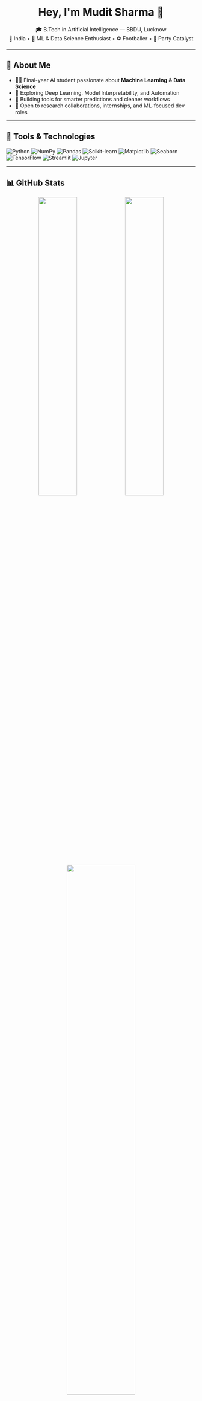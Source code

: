 <h1 align="center">Hey, I'm Mudit Sharma 🧠</h1>

<p align="center">
  🎓 B.Tech in Artificial Intelligence — BBDU, Lucknow<br>
  📍 India • 🧪 ML & Data Science Enthusiast • ⚽ Footballer • 🥳 Party Catalyst
</p>

---

## 🔬 About Me

- 🧑‍🎓 Final-year AI student passionate about **Machine Learning** & **Data Science**
- 🧠 Exploring Deep Learning, Model Interpretability, and Automation
- 🧰 Building tools for smarter predictions and cleaner workflows
- 🤝 Open to research collaborations, internships, and ML-focused dev roles

---

## 🧰 Tools & Technologies

![Python](https://img.shields.io/badge/Python-3776AB?style=for-the-badge&logo=python&logoColor=white)
![NumPy](https://img.shields.io/badge/Numpy-013243?style=for-the-badge&logo=numpy&logoColor=white)
![Pandas](https://img.shields.io/badge/Pandas-150458?style=for-the-badge&logo=pandas&logoColor=white)
![Scikit-learn](https://img.shields.io/badge/Scikit--Learn-F7931E?style=for-the-badge&logo=scikit-learn&logoColor=white)
![Matplotlib](https://img.shields.io/badge/Matplotlib-3776AB?style=for-the-badge&logo=matplotlib&logoColor=white)
![Seaborn](https://img.shields.io/badge/Seaborn-007FFF?style=for-the-badge&logoColor=white)
![TensorFlow](https://img.shields.io/badge/TensorFlow-FF6F00?style=for-the-badge&logo=tensorflow&logoColor=white)
![Streamlit](https://img.shields.io/badge/Streamlit-FF4B4B?style=for-the-badge&logo=streamlit&logoColor=white)
![Jupyter](https://img.shields.io/badge/Jupyter-F37626?style=for-the-badge&logo=jupyter&logoColor=white)

---

## 📊 GitHub Stats

<p align="center">
  <img src="https://github-readme-stats.vercel.app/api?username=MuditIsOP&show_icons=true&theme=radical&hide_border=true" width="45%" />
  <img src="https://github-readme-stats.vercel.app/api/top-langs/?username=MuditIsOP&layout=compact&theme=radical&hide_border=true" width="45%" />
</p>

<p align="center">
  <img src="https://github-readme-streak-stats.herokuapp.com?user=MuditIsOP&theme=radical&hide_border=true" width="60%" />
</p>

---

## 🚀 Projects

### 🔹 [Model Evaluator for ML](https://github.com/kindnemo/model-evaluator)
> Compare Logistic, Decision Tree, Random Forest, KNN (Classification & Regression)  
> `GridSearchCV · Seaborn · Auto Remarks`

### 🔹 [PDF Table Extractor](https://pdf-table-extractor-app.streamlit.app/)
> Upload PDFs → Extract clean tables → Export to Excel  
> `Streamlit · fitz (PyMuPDF) · Pandas`

### 🔹 [Family Feud Quiz App](https://github.com/kindnemo/quiz-app)
> IEEE-style quiz engine (AI/ML & Indian history categories)  
> `Python · CSV DB · Tkinter`

---

## 🏆 Highlights

- 🥇 Hackathon Finalist – AI Model Automation (2025)  
- 📜 Certified in Machine Learning by Andrew Ng  
- 🧠 Created 100+ quiz sets for IEEE tech events  
- 🎓 Mentoring juniors in foundational ML concepts

---

## 📫 Contact Me

<p align="center">
  <a href="mailto:mudit8sharma@email.com"><img src="https://img.shields.io/badge/Email-D14836?style=for-the-badge&logo=gmail&logoColor=white"></a>
  <a href="https://linkedin.com/in/muditsharma-"><img src="https://img.shields.io/badge/LinkedIn-0A66C2?style=for-the-badge&logo=linkedin&logoColor=white"></a>
  <a href="https://github.com/muditisop"><img src="https://img.shields.io/badge/GitHub-171515?style=for-the-badge&logo=github&logoColor=white"></a>
</p>

---

<sub align="center">🧾 Last updated July 2025 · Auto-powered by GitHub Stats</sub>

